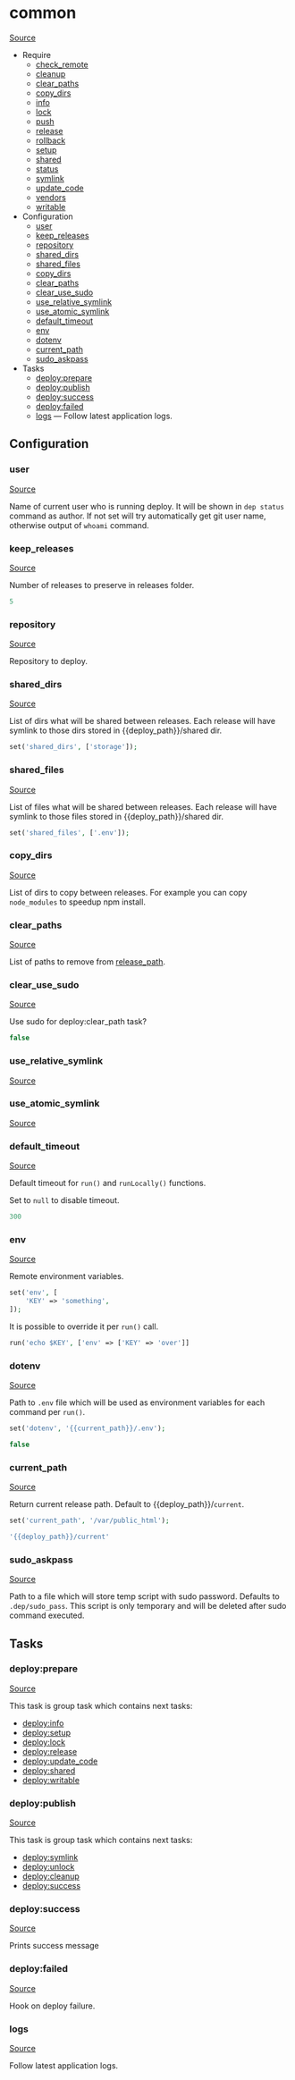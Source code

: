 <!-- DO NOT EDIT THIS FILE! -->
<!-- Instead edit recipe/common.php -->
<!-- Then run bin/docgen -->

# common

[Source](/recipe/common.php)



* Require
  * [check_remote](/docs/recipe/deploy/check_remote.md)
  * [cleanup](/docs/recipe/deploy/cleanup.md)
  * [clear_paths](/docs/recipe/deploy/clear_paths.md)
  * [copy_dirs](/docs/recipe/deploy/copy_dirs.md)
  * [info](/docs/recipe/deploy/info.md)
  * [lock](/docs/recipe/deploy/lock.md)
  * [push](/docs/recipe/deploy/push.md)
  * [release](/docs/recipe/deploy/release.md)
  * [rollback](/docs/recipe/deploy/rollback.md)
  * [setup](/docs/recipe/deploy/setup.md)
  * [shared](/docs/recipe/deploy/shared.md)
  * [status](/docs/recipe/deploy/status.md)
  * [symlink](/docs/recipe/deploy/symlink.md)
  * [update_code](/docs/recipe/deploy/update_code.md)
  * [vendors](/docs/recipe/deploy/vendors.md)
  * [writable](/docs/recipe/deploy/writable.md)
* Configuration
  * [user](#user)
  * [keep_releases](#keep_releases)
  * [repository](#repository)
  * [shared_dirs](#shared_dirs)
  * [shared_files](#shared_files)
  * [copy_dirs](#copy_dirs)
  * [clear_paths](#clear_paths)
  * [clear_use_sudo](#clear_use_sudo)
  * [use_relative_symlink](#use_relative_symlink)
  * [use_atomic_symlink](#use_atomic_symlink)
  * [default_timeout](#default_timeout)
  * [env](#env)
  * [dotenv](#dotenv)
  * [current_path](#current_path)
  * [sudo_askpass](#sudo_askpass)
* Tasks
  * [deploy:prepare](#deployprepare)
  * [deploy:publish](#deploypublish)
  * [deploy:success](#deploysuccess)
  * [deploy:failed](#deployfailed)
  * [logs](#logs) — Follow latest application logs.

## Configuration
### user
[Source](https://github.com/deployphp/deployer/search?q=%22user%22+in%3Afile+language%3Aphp+path%3Arecipe+filename%3Acommon.php)

Name of current user who is running deploy.
It will be shown in `dep status` command as author.
If not set will try automatically get git user name,
otherwise output of `whoami` command.



### keep_releases
[Source](https://github.com/deployphp/deployer/search?q=%22keep_releases%22+in%3Afile+language%3Aphp+path%3Arecipe+filename%3Acommon.php)

Number of releases to preserve in releases folder.

```php title="Default value"
5
```


### repository
[Source](https://github.com/deployphp/deployer/search?q=%22repository%22+in%3Afile+language%3Aphp+path%3Arecipe+filename%3Acommon.php)

Repository to deploy.



### shared_dirs
[Source](https://github.com/deployphp/deployer/search?q=%22shared_dirs%22+in%3Afile+language%3Aphp+path%3Arecipe+filename%3Acommon.php)

List of dirs what will be shared between releases.
Each release will have symlink to those dirs stored in {{deploy_path}}/shared dir.
```php
set('shared_dirs', ['storage']);
```



### shared_files
[Source](https://github.com/deployphp/deployer/search?q=%22shared_files%22+in%3Afile+language%3Aphp+path%3Arecipe+filename%3Acommon.php)

List of files what will be shared between releases.
Each release will have symlink to those files stored in {{deploy_path}}/shared dir.
```php
set('shared_files', ['.env']);
```



### copy_dirs
[Source](https://github.com/deployphp/deployer/search?q=%22copy_dirs%22+in%3Afile+language%3Aphp+path%3Arecipe+filename%3Acommon.php)

List of dirs to copy between releases.
For example you can copy `node_modules` to speedup npm install.



### clear_paths
[Source](https://github.com/deployphp/deployer/search?q=%22clear_paths%22+in%3Afile+language%3Aphp+path%3Arecipe+filename%3Acommon.php)

List of paths to remove from [release_path](/docs/recipe/deploy/release.md#release_path).



### clear_use_sudo
[Source](https://github.com/deployphp/deployer/search?q=%22clear_use_sudo%22+in%3Afile+language%3Aphp+path%3Arecipe+filename%3Acommon.php)

Use sudo for deploy:clear_path task?

```php title="Default value"
false
```


### use_relative_symlink
[Source](https://github.com/deployphp/deployer/search?q=%22use_relative_symlink%22+in%3Afile+language%3Aphp+path%3Arecipe+filename%3Acommon.php)





### use_atomic_symlink
[Source](https://github.com/deployphp/deployer/search?q=%22use_atomic_symlink%22+in%3Afile+language%3Aphp+path%3Arecipe+filename%3Acommon.php)





### default_timeout
[Source](https://github.com/deployphp/deployer/search?q=%22default_timeout%22+in%3Afile+language%3Aphp+path%3Arecipe+filename%3Acommon.php)

Default timeout for `run()` and `runLocally()` functions.

Set to `null` to disable timeout.

```php title="Default value"
300
```


### env
[Source](https://github.com/deployphp/deployer/search?q=%22env%22+in%3Afile+language%3Aphp+path%3Arecipe+filename%3Acommon.php)

Remote environment variables.
```php
set('env', [
    'KEY' => 'something',
]);
```

It is possible to override it per `run()` call.

```php
run('echo $KEY', ['env' => ['KEY' => 'over']]
```



### dotenv
[Source](https://github.com/deployphp/deployer/search?q=%22dotenv%22+in%3Afile+language%3Aphp+path%3Arecipe+filename%3Acommon.php)

Path to `.env` file which will be used as environment variables for each command per `run()`.

```php
set('dotenv', '{{current_path}}/.env');
```

```php title="Default value"
false
```


### current_path
[Source](https://github.com/deployphp/deployer/search?q=%22current_path%22+in%3Afile+language%3Aphp+path%3Arecipe+filename%3Acommon.php)

Return current release path. Default to {{deploy_path}}/`current`.
```php
set('current_path', '/var/public_html');
```

```php title="Default value"
'{{deploy_path}}/current'
```


### sudo_askpass
[Source](https://github.com/deployphp/deployer/search?q=%22sudo_askpass%22+in%3Afile+language%3Aphp+path%3Arecipe+filename%3Acommon.php)

Path to a file which will store temp script with sudo password.
Defaults to `.dep/sudo_pass`. This script is only temporary and will be deleted after
sudo command executed.




## Tasks
### deploy:prepare
[Source](https://github.com/deployphp/deployer/search?q=%22deploy%3Aprepare%22+in%3Afile+language%3Aphp+path%3Arecipe+filename%3Acommon.php)




This task is group task which contains next tasks:
* [deploy:info](/docs/recipe/deploy/info.md#deployinfo)
* [deploy:setup](/docs/recipe/deploy/setup.md#deploysetup)
* [deploy:lock](/docs/recipe/deploy/lock.md#deploylock)
* [deploy:release](/docs/recipe/deploy/release.md#deployrelease)
* [deploy:update_code](/docs/recipe/deploy/update_code.md#deployupdate_code)
* [deploy:shared](/docs/recipe/deploy/shared.md#deployshared)
* [deploy:writable](/docs/recipe/deploy/writable.md#deploywritable)


### deploy:publish
[Source](https://github.com/deployphp/deployer/search?q=%22deploy%3Apublish%22+in%3Afile+language%3Aphp+path%3Arecipe+filename%3Acommon.php)




This task is group task which contains next tasks:
* [deploy:symlink](/docs/recipe/deploy/symlink.md#deploysymlink)
* [deploy:unlock](/docs/recipe/deploy/lock.md#deployunlock)
* [deploy:cleanup](/docs/recipe/deploy/cleanup.md#deploycleanup)
* [deploy:success](/docs/recipe/common.md#deploysuccess)


### deploy:success
[Source](https://github.com/deployphp/deployer/search?q=%22deploy%3Asuccess%22+in%3Afile+language%3Aphp+path%3Arecipe+filename%3Acommon.php)

Prints success message


### deploy:failed
[Source](https://github.com/deployphp/deployer/search?q=%22deploy%3Afailed%22+in%3Afile+language%3Aphp+path%3Arecipe+filename%3Acommon.php)

Hook on deploy failure.


### logs
[Source](https://github.com/deployphp/deployer/search?q=%22logs%22+in%3Afile+language%3Aphp+path%3Arecipe+filename%3Acommon.php)

Follow latest application logs.



